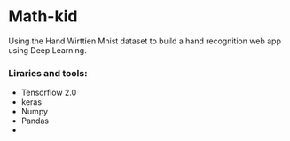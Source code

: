 # Math-kid
Using the Hand Wirttien Mnist dataset to build a hand recognition web app using Deep Learning.
### Liraries and tools: 
<ul>
  <li> Tensorflow 2.0 </li>
  <li> keras
  <li> Numpy </li>
  <li> Pandas <li>
 </ul>
